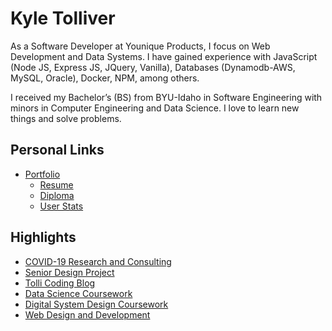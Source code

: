 Kyle Tolliver
================

As a Software Developer at Younique Products, I focus on Web Development and Data Systems. I have gained experience with JavaScript (Node JS, Express JS, JQuery, Vanilla), Databases (Dynamodb-AWS, MySQL, Oracle), Docker, NPM, among others.

I received my Bachelor’s (BS) from BYU-Idaho in Software Engineering with minors in Computer Engineering and Data Science. I love to learn new things and solve problems.

<h2>Personal Links</h2>
  
  - [Portfolio](https://kctolli.github.io/)
      - [Resume](https://kctolli.github.io/Resume/)
      - [Diploma](https://kctolli.github.io/site_libs/images/diploma.pdf)
      - [User Stats](https://github.com/kctolli/kctolli/blob/master/stats.md)

<h2>Highlights</h2>

  - [COVID-19 Research and Consulting](https://kctolli.github.io/COVID-19/index.html)
  - [Senior Design Project](https://ecen499-nasa.github.io/index.html)
  - [Tolli Coding Blog](https://tolli-coding.netlify.app/)
  - [Data Science Coursework](https://kctolli.github.io/Data-Science/index.html)
  - [Digital System Design Coursework](https://kctolli.github.io/ECEN340/index.html)
  - [Web Design and Development](https://kctolli.github.io/WDD100/index.html)
